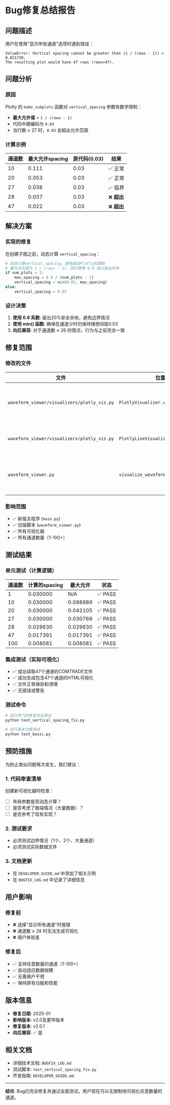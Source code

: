 # Bug修复总结报告

## 问题描述

用户在使用"显示所有通道"选项时遇到错误：

```
ValueError: Vertical spacing cannot be greater than (1 / (rows - 1)) = 0.021739.
The resulting plot would have 47 rows (rows=47).
```

## 问题分析

### 原因
Plotly 的 `make_subplots` 函数对 `vertical_spacing` 参数有数学限制：
- **最大允许值** = `1 / (rows - 1)`
- 代码中硬编码为 `0.03`
- 当行数 ≥ 27 时，`0.03` 会超出允许范围

### 计算示例
| 通道数 | 最大允许spacing | 原代码(0.03) | 结果 |
|--------|----------------|--------------|------|
| 10 | 0.111 | 0.03 | ✅ 正常 |
| 20 | 0.053 | 0.03 | ✅ 正常 |
| 27 | 0.038 | 0.03 | ✅ 临界 |
| 28 | 0.037 | 0.03 | ❌ **超出** |
| 47 | 0.022 | 0.03 | ❌ **超出** |

## 解决方案

### 实现的修复

在创建子图之前，动态计算 `vertical_spacing`：

```python
# 动态计算vertical_spacing，避免超出Plotly的限制
# 最大允许值为 1 / (rows - 1)，我们使用 0.8 倍以留出余地
if num_plots > 1:
    max_spacing = 0.8 / (num_plots - 1)
    vertical_spacing = min(0.03, max_spacing)
else:
    vertical_spacing = 0.03
```

### 设计决策

1. **使用 0.8 系数**: 留出20%安全余地，避免边界情况
2. **使用 min() 函数**: 确保在通道少时仍保持理想间距0.03
3. **向后兼容**: 对于通道数 ≤ 26 的情况，行为与之前完全一致

## 修复范围

### 修改的文件

| 文件 | 位置 | 说明 |
|------|------|------|
| `waveform_viewer/visualizers/plotly_viz.py` | `PlotlyVisualizer.visualize()` | 新版散点图可视化器 |
| `waveform_viewer/visualizers/plotly_viz.py` | `PlotlyLineVisualizer.visualize()` | 新版线图可视化器 |
| `waveform_viewer.py` | `visualize_waveforms()` | 旧版脚本（兼容性） |

### 影响范围

- ✅ 新版主程序 (`main.py`)
- ✅ 旧版脚本 (`waveform_viewer.py`)
- ✅ 所有可视化器
- ✅ 所有通道数量（1-100+）

## 测试结果

### 单元测试（计算逻辑）

| 通道数 | 计算的spacing | 最大允许 | 状态 |
|--------|--------------|----------|------|
| 1 | 0.030000 | N/A | ✅ PASS |
| 10 | 0.030000 | 0.088889 | ✅ PASS |
| 20 | 0.030000 | 0.042105 | ✅ PASS |
| 27 | 0.030000 | 0.030769 | ✅ PASS |
| 28 | 0.029630 | 0.029630 | ✅ PASS |
| 47 | 0.017391 | 0.017391 | ✅ PASS |
| 100 | 0.008081 | 0.008081 | ✅ PASS |

### 集成测试（实际可视化）

- ✅ 成功读取47个通道的COMTRADE文件
- ✅ 成功生成包含47个通道的HTML可视化
- ✅ 文件正常保存和清理
- ✅ 无错误或警告

### 测试命令

```bash
# 运行专门的修复验证测试
python test_vertical_spacing_fix.py

# 运行基本功能测试
python test_basic.py
```

## 预防措施

为防止类似问题再次发生，我们建议：

### 1. 代码审查清单

创建新可视化器时检查：
- [ ] 布局参数是否动态计算？
- [ ] 是否考虑了极端情况（大量数据）？
- [ ] 是否参考了现有实现？

### 2. 测试要求

- 必须测试边界情况（1个、2个、大量通道）
- 必须测试实际数据文件

### 3. 文档更新

- 在 `DEVELOPER_GUIDE.md` 中添加了相关示例
- 在 `BUGFIX_LOG.md` 中记录了详细信息

## 用户影响

### 修复前
- ❌ 选择"显示所有通道"时报错
- ❌ 通道数 ≥ 28 时无法生成可视化
- ❌ 用户体验差

### 修复后
- ✅ 支持任意数量的通道（1-100+）
- ✅ 自动适应数据规模
- ✅ 无需用户干预
- ✅ 保持原有功能和性能

## 版本信息

- **修复日期**: 2025-01
- **影响版本**: v2.0及更早版本
- **修复版本**: v2.0.1
- **向后兼容**: ✅ 是

## 相关文档

- 详细技术文档: `BUGFIX_LOG.md`
- 测试脚本: `test_vertical_spacing_fix.py`
- 开发指南: `DEVELOPER_GUIDE.md`

---

**结论**: Bug已完全修复并通过全面测试。用户现在可以无限制地可视化任意数量的通道。

